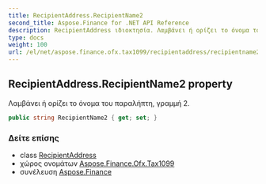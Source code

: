 ```yaml
---
title: RecipientAddress.RecipientName2
second_title: Aspose.Finance for .NET API Reference
description: RecipientAddress ιδιοκτησία. Λαμβάνει ή ορίζει το όνομα του παραλήπτη γραμμή 2.
type: docs
weight: 100
url: /el/net/aspose.finance.ofx.tax1099/recipientaddress/recipientname2/
---
```

## RecipientAddress.RecipientName2 property

Λαμβάνει ή ορίζει το όνομα του παραλήπτη, γραμμή 2.

```csharp
public string RecipientName2 { get; set; }
```

### Δείτε επίσης

* class [RecipientAddress](../)
* χώρος ονομάτων [Aspose.Finance.Ofx.Tax1099](../../recipientaddress/)
* συνέλευση [Aspose.Finance](../../../)


